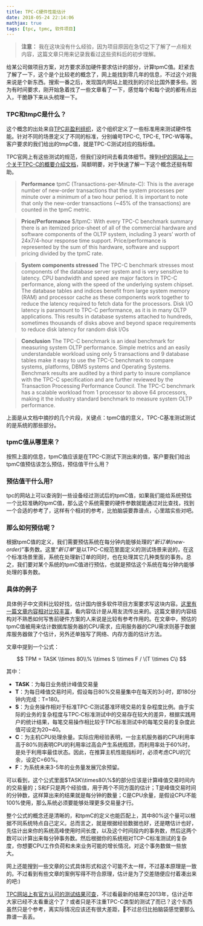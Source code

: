 ```yaml
---
title: TPC-C硬件性能估计
date: 2018-05-24 22:14:06
mathjax: true
tags: [tpc, tpmc, 软件项目]
---
```


> **注意：** 我在这块没有什么经验，因为项目原因在急切之下了解了一点相关内容，这篇文章只用来记录我看过这些资料后的初步理解。

给某公司做项目方案，对方要求添加硬件要求估计的部分，计算tpmC值。赶紧去了解了一下，这个是个比较老的概念了，网上能找到零几年的信息，不过这个对我来说是个新东西。搜索一番之后，发现国内网站上能找到的讨论比国外要多些。因为有时间要求，刚开始急着找了一些文章看了一下，感觉每个和每个说的都有点出入，干脆静下来从头梳理一下。

### TPC和tmpC是什么？

这个概念的出处来自[TPC非盈利组织](http://www.tpc.org)，这个组织定义了一些标准用来测试硬件性能。针对不同的场景定义了不同的标准，分别编号TPC-C, TPC-E, TPC-W等等。客户要求的我们给出的tmpC值，就是TPC-C测试对应的指标值。


TPC官网上有这些测试的规范，但我们没时间去看具体细节。搜到[HP的网站上一个关于TPC-C的概要介绍文档](ftp://ftp.hp.com/pub/c-products/servers/benchmarks/HP_ProLiant_tpcc_Overview.pdf)，简额明要，对于快速了解一下这个概念还挺有帮助。


> **Performance**
> tpmC (Transactions-per-Minute-C): This is the average number of new-order transactions that the system processes per minute over a minimum of a two hour period. It is important to note that only the new-order transactions (~45% of the transactions) are counted in the tpmC metric. 

> **Price/Performance**
> $/tpmC: With every TPC-C benchmark summary there is an itemized price-sheet of all of the commercial hardware and software components of the OLTP system, including 3 years’ worth of 24x7/4-hour response time support. Price/performance is represented by the sum of this hardware, software and support pricing divided by the tpmC rate.

> **System components stressed**
> The TPC-C benchmark stresses most components of the database server system and is very sensitive to latency. CPU bandwidth and speed are major factors in TPC-C performance, along with the speed of the underlying system chipset. The database tables and indices benefit from large system memory (RAM) and processor cache as these components work together to reduce the latency required to fetch data for the processors. Disk I/O latency is paramount to TPC-C performance, as it is in many OLTP applications. This results in database systems attached to hundreds, sometimes thousands of disks above and beyond space requirements to reduce disk latency for random disk I/Os

> **Conclusion**
> The TPC-C benchmark is an ideal benchmark for measuring system OLTP performance. Simple metrics and an easily understandable workload using only 5 transactions and 9 database tables make it easy to use the TPC-C benchmark to compare systems, platforms, DBMS systems and Operating Systems. Benchmark results are audited by a third party to insure compliance with the TPC-C specification and are further reviewed by the Transaction Processing Performance Council. The TPC-C benchmark has a scalable workload from 1 processor to above 64 processors, making it the industry standard benchmark to measure system OLTP performance.


上面是从文档中摘抄的几个片段，关键点：tpmC值的意义，TPC-C基准测试测试的是系统的那些部分。

### tpmC值从哪里来？

按照上面的信息，tpmC值应该是在TPC-C测试下测出来的值，客户要我们给出tpmC值预估该怎么预估，预估值干什么用？

### 预估值干什么用?

tpc的网站上可以查询到一些设备经过测试后的tpmC值，如果我们能给系统预估一个比较准确的tpmC值，那么这个系统需要的硬件参数就能通过对比查找，找到一个合适的参考了，这样有个相对的参考，比拍脑袋要靠谱点，心里踏实些对吧。

### 那么如何预估呢？

根据tpmC值的定义，我们需要预估系统在每分钟内能够处理的“*新订单(new-order)*”事务数。这里“*新订单*”是以TPC-C规范里面定义的测试场景来说的，在这个标准场景里面，系统在处理新订单的同时，也在处理其它几种类型的事务。总之，我们要对某个系统的tpmC值进行预估，也就是预估这个系统在每分钟内能够处理的事务数。

### 具体的例子

具体例子中文资料比较好找，估计国内很多软件项目方案要求写这块内容。[这里有一篇文章内容相对比较丰富](https://www.jianshu.com/p/5589e4a8765c)，看内容估计是从用友流传出来的。这篇文章的内容结构对不熟悉如何写售前硬件方案的人来说是比较有参考作用的。在文章中，预估的tpmC值被用来估计数据库服务器的CPU需求，应用服务器的CPU需求则基于数据库服务器做了个估计，另外还单独写了网络、内存方面的估计方法。

文章中提到一个公式：

$$ TPM = TASK \\times 80\\% \\times S \\times F / \(T \\times C\) $$

其中：
* **TASK**：为每日业务统计峰值交易量
* **T**：为每日峰值交易时间，假设每日80%交易量集中在每天的3小时，即180分钟内完成：T=180。
* **S**：为业务操作相对于标准TPC-C测试基准环境交易的复杂程度比例。由于实际的业务的复杂程度与TPC‑C标准测试中的交易存在较大的差异，根据实践用户的统计结果，每笔交易操作相比较于TPC标准测试中的每笔交易的复杂度此值可设定为20~40。
* **C**：为主机CPU处理余量。实际应用经验表明，一台主机服务器的CPU利用率高于80%则表明CPU的利用率过高会产生系统瓶颈，而利用率处于60%时，是处于利用率最佳状态。因此，在推算主机性能指标时，必须考虑CPU的冗余，设定C=60%。
* **F**：为系统未来3-5年的业务量发展冗余预留。

可以看到，这个公式里面$TASK\\times80\%$的部分应该是计算峰值交易时间内的交易量的；S和F只是两个经验值，用于两个不同方面的估计；T是峰值交易时间的分钟数，这样算出来的结果就是每分钟的数量；C是CPU余量，是假设CPU不能100%使用，那么系统必须要能够处理更多交易量才行。

整个公式的概念还是清晰的，和tpmC的定义也能匹配上，其中$80\%$这个量可以根据不同系统特点自己定义。总而言之，就是根据经验数据也好，还是瞎估计也好，先估计出来你的系统高峰使用时间长度，以及这个时间段内的事务数，然后这两个数可以计算出来每分钟事务数。然后根据你的系统相对TCP-C标准测试的复杂度，你想要CPU工作负荷和未来业务可能的增长情况，对这个事务数做一些放大。

网上还能搜到一些文章的公式具体形式和这个可能不太一样，不过基本原理是一致的。不过看到有些文章的案例写得不符合原理，估计是为了交差随便应付着凑出来的吧:)

[TPC网站上有官方认可的测试结果可查](http://www.tpc.org/tpcc/results/tpcc_results.asp?print=true&orderby=tpm&sortby=desc)，不过看最新的结果在2013年，估计近年大家已经不太看重这个了？或者只是不注重TPC-C类型的测试了而已？这个东西虽然只是个参考，离实际情况应该还有很大差距，不过总归比拍脑袋感觉要那么靠谱一丢丢。
